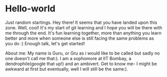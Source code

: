 # Hello-world
Just random startings.
Hey there! It seems that you have landed upon this zone. Well, cool! It's my start of git learning and I hope you will be there with me through the end. It's fun learning together, more than anything you learn better and more when someone else is still facing the same problems as you do :) Enough talk, let's get started!

About me:
My name is Guru, or Gru as i would like to be called but sadly no one doesn't call me that:). I am a sophomore at IIT Bombay, a dendrophile(google that up!) and an ambivert. Get to know me- I might be awkward at first but eventually, well I will still be the same:).
